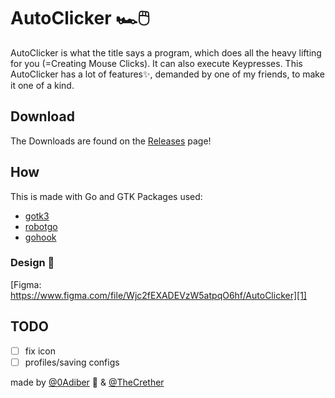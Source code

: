 # AutoClicker 🏎️🖱️

AutoClicker is what the title says a program, which does all the heavy lifting for you (=Creating Mouse Clicks). It can also execute Keypresses.
This AutoClicker has a lot of features✨, demanded by one of my friends, to make it one of a kind.

## Download

The Downloads are found on the [Releases][4] page!

## How

This is made with Go and GTK
Packages used:

- [gotk3][5]
- [robotgo][6]
- [gohook][7]

### Design 🎨

[Figma: https://www.figma.com/file/Wjc2fEXADEVzW5atpqO6hf/AutoClicker][1]

## TODO

- [ ] fix icon
- [ ] profiles/saving configs

made by [@0Adiber][2] 🐊 & [@TheCrether][3]

[1]: https://www.figma.com/file/Wjc2fEXADEVzW5atpqO6hf/AutoClicker
[2]: https://github.com/0Adiber
[3]: https://github.com/TheCrether
[4]: https://github.com/weare-root/AutoClicker/releases
[5]: https://github.com/gotk3/gotk3
[6]: https://github.com/go-vgo/robotgo
[7]: https://github.com/robotn/gohook

